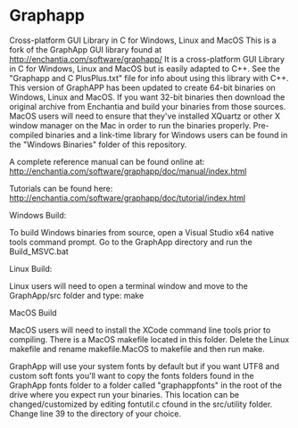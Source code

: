 # Graphapp
 Cross-platform GUI Library in C for Windows, Linux and MacOS
This is a fork of the GraphApp GUI library found at http://enchantia.com/software/graphapp/
It is a cross-platform GUI Library in C for Windows, Linux and MacOS but is easily adapted to C++.
See the "Graphapp and C PlusPlus.txt" file for info about using this library with C++.
This version of GraphAPP has been updated to create 64-bit binaries on Windows, Linux and MacOS.
If you want 32-bit binaries then download the original archive from Enchantia and build your binaries from
those sources.  MacOS users will need to ensure that they've installed XQuartz or other X window manager
on the Mac in order to run the binaries properly.  Pre-compiled binaries and a link-time library for
Windows users can be found in the "Windows Binaries" folder of this repository.

A complete reference manual can be found online at:  http://enchantia.com/software/graphapp/doc/manual/index.html

Tutorials can be found here:  http://enchantia.com/software/graphapp/doc/tutorial/index.html

Windows Build:

To build Windows binaries from source, open a Visual Studio x64 native tools command prompt.  Go to the GraphApp
directory and run the Build_MSVC.bat

Linux Build:

Linux users will need to open a terminal window and move to the GraphApp/src folder and type:  make


MacOS Build

MacOS users will need to install the XCode command line tools prior to compiling.  There is a MacOS makefile
located in this folder.  Delete the Linux makefile and rename makefile.MacOS to makefile and then run make.

GraphApp will use your system fonts by default but if you want UTF8 and custom soft fonts you'll want to copy the fonts
folders found in the GraphApp fonts folder to a folder called "graphappfonts" in the root of the drive where you expect
run your binaries.  This location can be changed/customized by editing fontutil.c cfound in the src/utility folder.
Change line 39 to the directory of your choice.
